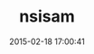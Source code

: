 ---
layout: post
title:  "nsisam"
repo:   "nsi-iff/nsisam-ruby"
date:   2015-02-18 17:00:41
gemurl: http://github.com/nsi-iff/nsisam-ruby
---